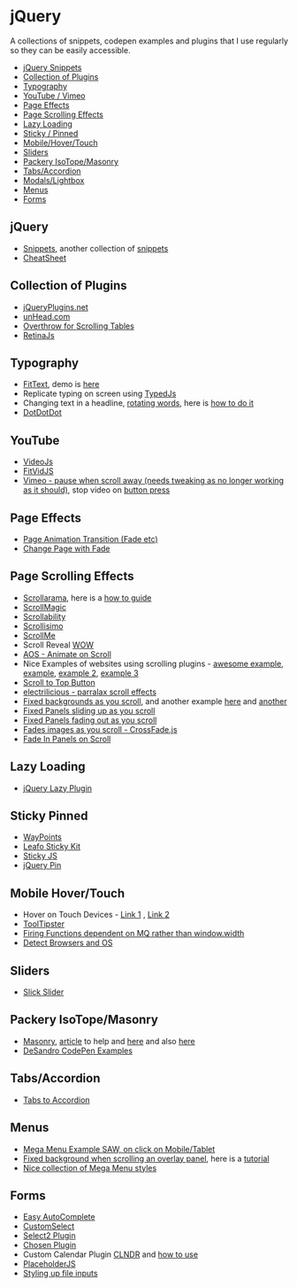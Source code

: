 # jQuery

A collections of snippets, codepen examples and plugins that I use regularly so they can be easily accessible.

* [jQuery Snippets](https://github.com/moonshark/CodingGuides/blob/master/jQuery/jquery-snippets.md)
* [Collection of Plugins](#plugins)
* [Typography](#typography)
* [YouTube / Vimeo](#youtube)
* [Page Effects](#page-effects)
* [Page Scrolling Effects](#page-scrolling-effects)
* [Lazy Loading](#lazy-loading)
* [Sticky / Pinned](#sticky-pinned)
* [Mobile/Hover/Touch](#mobile-hover-touch)
* [Sliders](#sliders)
* [Packery IsoTope/Masonry](#packery)
* [Tabs/Accordion](#tabs)
* [Modals/Lightbox](#modals)
* [Menus](#menus)
* [Forms](#forms)


<a name="jquery-snippets"></a>

## jQuery

* [Snippets](https://github.com/moonshark/jQuery/blob/master/jQuery/jquery-snippets.md), another collection of [snippets](http://blog.teamtreehouse.com/14-handy-jquery-code-snippets-for-developers)
* [CheatSheet](https://mbeaudru.github.io/modern-js-cheatsheet/)


<a name="plugins"></a>

## Collection of Plugins

* [jQueryPlugins.net](https://jquery-plugins.net/tutorial)
* [unHead.com](http://www.unheap.com/)
* [Overthrow for Scrolling Tables](https://github.com/filamentgroup/Overthrow)
* [RetinaJs](http://imulus.github.io/retinajs/)

<a name="typography"></a>

## Typography

* [FitText](https://github.com/davatron5000/FitText.js), demo is [here](http://fittextjs.com/)
* Replicate typing on screen using [TypedJs](https://mattboldt.com/demos/typed-js/)
* Changing text in a headline, [rotating words](https://codyhouse.co/demo/animated-headlines/index.html), here is [how to do it](https://codyhouse.co/gem/css-animated-headlines/)
* [DotDotDot](http://dotdotdot.frebsite.nl/)

<a name="youtube"></a>

## YouTube

* [VideoJs](https://github.com/videojs/video.js)
* [FitVidJS](http://fitvidsjs.com/)
* [Vimeo - pause when scroll away (needs tweaking as no longer working as it should)](https://jsfiddle.net/kphv21fv/), stop video on [button press](http://jsfiddle.net/JxBE4/)


<a name="page-effects"></a>


## Page Effects

* [Page Animation Transition (Fade etc)](http://git.blivesta.com/animsition/)
* [Change Page with Fade](https://blog.adam-marsden.co.uk/minimal-page-transitions-with-jquery-css-d97f692d5292)


<a name="page-scroll-effects"></a>


## Page Scrolling Effects

* [Scrollarama](http://www.instantshift.com/2012/09/03/creating-cool-scrolly-stuff-with-scrollorama/), here is a [how to guide](http://www.instantshift.com/2012/09/03/creating-cool-scrolly-stuff-with-scrollorama/)
* [ScrollMagic](http://scrollmagic.io/)
* [Scrollability](http://adfero.github.io/jScrollability/)
* [Scrollisimo](https://github.com/Promo/scrollissimo)
* [ScrollMe](http://scrollme.nckprsn.com/)
* Scroll Reveal [WOW](http://mynameismatthieu.com/WOW/)
* [AOS - Animate on Scroll](https://michalsnik.github.io/aos/)
* Nice Examples of websites using scrolling plugins - [awesome example](http://wearefounded.com/),  [example](http://kurppahosk.com/), [example 2](http://julia-music.ru/), [example 3](http://thegilder.ca/)
* [Scroll to Top Button](http://bartholomej.github.io/material-scrolltop/)
* [electrilicious - parralax scroll effects](https://basicscroll.electerious.com/)
* [Fixed backgrounds as you scroll](http://nnattawat.github.io/fixedBG/), and another example [here](https://codyhouse.co/demo/fixed-background-effect/index.html) and [another](https://codyhouse.co/demo/alternate-fixed-scroll-background/index.html)
* [Fixed Panels sliding up as you scroll](https://codyhouse.co/demo/page-scroll-effects/fixed.html)
* [Fixed Panels fading out as you scroll](https://codyhouse.co/demo/page-scroll-effects/opacity-hijacking.html)
* [Fades images as you scroll - CrossFade.js](http://mikefowler.me/crossfade.js/)
* [Fade In Panels on Scroll](https://www.jqueryscript.net/demo/Revealing-Elements-on-Scroll-with-jQuery-scrollReveal/)

<a name="lazy-loading"></a>

## Lazy Loading

* [jQuery Lazy Plugin](http://jquery.eisbehr.de/lazy/)

<a name="sticky-pinned"></a>

## Sticky Pinned

* [WayPoints](http://imakewebthings.com/waypoints/shortcuts/sticky-elements/)
* [Leafo Sticky Kit](http://leafo.net/sticky-kit/)
* [Sticky JS](http://stickyjs.com/)
* [jQuery Pin](http://webpop.github.io/jquery.pin/)

<a name="mobile-hover-touch"></a>

## Mobile Hover/Touch

* Hover on Touch Devices - [Link 1](http://www.hnldesign.nl/work/code/mouseover-hover-on-touch-devices-using-jquery/) , [Link 2](http://jonwallsten.com/2015/03/02/how-to-handle-hover-on-touch-devices-in-simple-way-javascript-css/)
* [ToolTipster](http://iamceege.github.io/tooltipster/#styling)
* [Firing Functions dependent on MQ rather than window.width](https://www.fourfront.us/blog/jquery-window-width-and-media-queries)
* [Detect Browsers and OS](https://www.addwebsolution.com/blog/detect-browsers-and-operating-systems-using-jquery)

<a name="sliders"></a>

## Sliders

* [Slick Slider](http://kenwheeler.github.io/slick/)

<a name="packery"></a>

## Packery IsoTope/Masonry

* [Masonry](https://masonry.desandro.com/), [article](https://designshack.net/articles/css/masonry/) to help and [here](https://osvaldas.info/responsive-jquery-masonry-or-pinterest-style-layout) and also [here](https://www.creativebloq.com/css3/get-started-jquery-masonry-8123019)
* [DeSandro CodePen Examples](https://codepen.io/desandro/pens/tags/?selected_tag=packery)

<a name="tabs"></a>

## Tabs/Accordion

* [Tabs to Accordion](https://webthemez.com/demo/easy-responsive-tabs/Index.html)


<a name="menus"></a>

## Menus

* [Mega Menu Example SAW, on click on Mobile/Tablet](http://bhsaw.kmpassociates.co.uk/_pages/homepage.html)
* [Fixed background when scrolling an overlay panel](http://www.luxiyalu.com/playground/overlay/), here is a [tutorial](http://luxiyalu.com/scrolling-on-overlay/)
* [Nice collection of Mega Menu styles](https://speckyboy.com/hamburger-mega-menus/)

<a name="forms"></a>

## Forms

* [Easy AutoComplete](http://easyautocomplete.com/guide)
* [CustomSelect](http://adam.co/lab/jquery/customselect/)
* [Select2 Plugin](https://select2.github.io/examples.html)
* [Chosen Plugin](https://harvesthq.github.io/chosen/)
* Custom Calendar Plugin [CLNDR](http://kylestetz.github.io/CLNDR/) and [how to use](https://medium.com/@sarahlesh_/getting-started-with-clndr-js-71dd40b6d0d2#.k5bn3kiip)
* [PlaceholderJS](http://jamesallardice.github.io/Placeholders.js/)
* [Styling up file inputs](https://tympanus.net/Tutorials/CustomFileInputs/)